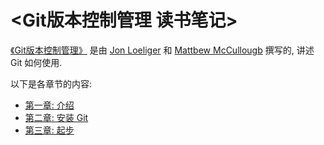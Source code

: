 # <Git版本控制管理 读书笔记> #

[《Git版本控制管理》]() 是由 [Jon Loeliger]() 和 [Mattbew McCullougb]() 撰写的, 讲述 Git 如何使用.

以下是各章节的内容:

- [第一章: 介绍](./chapter01.md)
- [第二章: 安装 Git](./chapter02.md)
- [第三章: 起步](./chapter03.md)
